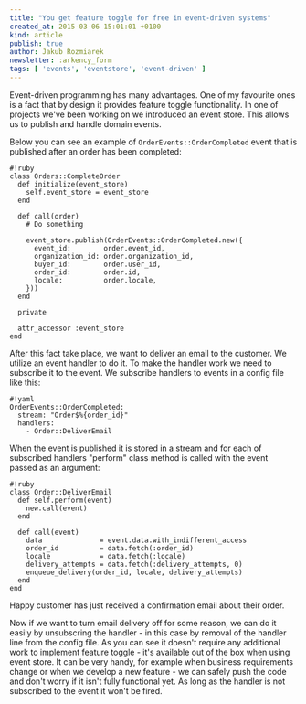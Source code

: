 ```yaml
---
title: "You get feature toggle for free in event-driven systems"
created_at: 2015-03-06 15:01:01 +0100
kind: article
publish: true
author: Jakub Rozmiarek
newsletter: :arkency_form
tags: [ 'events', 'eventstore', 'event-driven' ]
---
```

Event-driven programming has many advantages. One of my favourite ones is a fact that by design it provides feature toggle functionality.
In one of projects we've been working on we introduced an event store. This allows us to publish and handle domain events.

<!-- more -->

Below you can see an example of `OrderEvents::OrderCompleted` event that is published after an order has been completed:

```
#!ruby
class Orders::CompleteOrder
  def initialize(event_store)
    self.event_store = event_store
  end

  def call(order)
    # Do something

    event_store.publish(OrderEvents::OrderCompleted.new({
      event_id:        order.event_id,
      organization_id: order.organization_id,
      buyer_id:        order.user_id,
      order_id:        order.id,
      locale:          order.locale,
    }))
  end

  private

  attr_accessor :event_store
end
```

After this fact take place, we want to deliver an email to the customer. We utilize an event handler to do it. To make the handler work we need to subscribe it to the event. We subscribe handlers to events in a config file like this:

```
#!yaml
OrderEvents::OrderCompleted:
  stream: "Order$%{order_id}"
  handlers:
    - Order::DeliverEmail
```

When the event is published it is stored in a stream and for each of subscribed handlers "perform" class method is called with the event passed as an argument:

```
#!ruby
class Order::DeliverEmail
  def self.perform(event)
    new.call(event)
  end

  def call(event)
    data              = event.data.with_indifferent_access
    order_id          = data.fetch(:order_id)
    locale            = data.fetch(:locale)
    delivery_attempts = data.fetch(:delivery_attempts, 0)
    enqueue_delivery(order_id, locale, delivery_attempts)
  end
end
```

Happy customer has just received a confirmation email about their order.

Now if we want to turn email delivery off for some reason, we can do it easily by unsubscring the handler - in this case by removal of the handler line from the config file. 
As you can see it doesn't require any additional work to implement feature toggle - it's available out of the box when using event store. It can be very handy, for example when business requirements change or when we develop a new feature - we can safely push the code and don't worry if it isn't fully functional yet. As long as the handler is not subscribed to the event it won't be fired.
